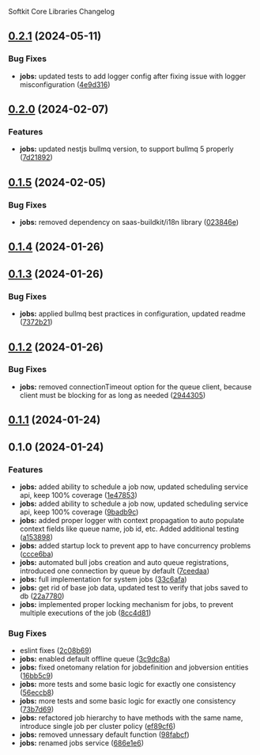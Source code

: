 Softkit Core Libraries Changelog
## [0.2.1](https://github.com/softkitit/softkit-core/compare/jobs-0.2.0...jobs-0.2.1) (2024-05-11)


### Bug Fixes

* **jobs:** updated tests to add logger config after fixing issue with logger misconfiguration ([4e9d316](https://github.com/softkitit/softkit-core/commit/4e9d3163145b0a427b13d335342ada3f7e0be1d1))

## [0.2.0](https://github.com/softkitit/softkit-core/compare/jobs-0.1.5...jobs-0.2.0) (2024-02-07)


### Features

* **jobs:** updated nestjs bullmq version, to support bullmq 5 properly ([7d21892](https://github.com/softkitit/softkit-core/commit/7d21892473e3b17ae9ff7f1824b9857ddb716946))

## [0.1.5](https://github.com/softkitit/softkit-core/compare/jobs-0.1.4...jobs-0.1.5) (2024-02-05)


### Bug Fixes

* **jobs:** removed dependency on saas-buildkit/i18n library ([023846e](https://github.com/softkitit/softkit-core/commit/023846ec132c837f0bedc66754d190945b9b6d95))

## [0.1.4](https://github.com/softkitit/softkit-core/compare/jobs-0.1.3...jobs-0.1.4) (2024-01-26)

## [0.1.3](https://github.com/softkitit/softkit-core/compare/jobs-0.1.2...jobs-0.1.3) (2024-01-26)


### Bug Fixes

* **jobs:** applied bullmq best practices in configuration, updated readme ([7372b21](https://github.com/softkitit/softkit-core/commit/7372b211d1d270de16599c603967b1d9f69be413))

## [0.1.2](https://github.com/softkitit/softkit-core/compare/jobs-0.1.1...jobs-0.1.2) (2024-01-26)


### Bug Fixes

* **jobs:** removed connectionTimeout option for the queue client, because client must be blocking for as long as needed ([2944305](https://github.com/softkitit/softkit-core/commit/2944305b4fea94ee55ea88c8603611e245239c51))

## [0.1.1](https://github.com/softkitit/softkit-core/compare/jobs-0.1.0...jobs-0.1.1) (2024-01-24)

## 0.1.0 (2024-01-24)


### Features

* **jobs:** added ability to schedule a job now, updated scheduling service api, keep 100% coverage ([1e47853](https://github.com/softkitit/softkit-core/commit/1e478534c13882ddc92cd7ee9239e6f2cb1dfd00))
* **jobs:** added ability to schedule a job now, updated scheduling service api, keep 100% coverage ([9badb9c](https://github.com/softkitit/softkit-core/commit/9badb9cba89cfb0906a0ebea6c7909591920235d))
* **jobs:** added proper logger with context propagation to auto populate context fields like queue name, job id, etc. Added additional testing ([a153898](https://github.com/softkitit/softkit-core/commit/a1538988d5ef7cfa5fe17f86466acdd5a2000e84))
* **jobs:** added startup lock to prevent app to have concurrency problems ([ccce6ba](https://github.com/softkitit/softkit-core/commit/ccce6bac31e3e041a2ba4057f4f1ea76b55e4427))
* **jobs:** automated bull jobs creation and auto queue registrations, introduced one connection by queue by default ([7ceedaa](https://github.com/softkitit/softkit-core/commit/7ceedaad2a1f875e282880899b93453108ba3d68))
* **jobs:** full implementation for system jobs ([33c6afa](https://github.com/softkitit/softkit-core/commit/33c6afa3c2583bc97f5355b770861b3218d25b85))
* **jobs:** get rid of base job data, updated test to verify that jobs saved to db ([22a7780](https://github.com/softkitit/softkit-core/commit/22a77805b0094e762e7149434fa254ecb459715a))
* **jobs:** implemented proper locking mechanism for jobs, to prevent multiple executions of the job ([8cc4d81](https://github.com/softkitit/softkit-core/commit/8cc4d8114cdf9d44ab4f6f49b79e76d7a9e283fb))


### Bug Fixes

* eslint fixes ([2c08b69](https://github.com/softkitit/softkit-core/commit/2c08b69e37c1bf3fd3000c4703603657eeba7f06))
* **jobs:** enabled default offline queue ([3c9dc8a](https://github.com/softkitit/softkit-core/commit/3c9dc8a7fe0c9b56356463f28c8ce91436550ff2))
* **jobs:** fixed onetomany relation for jobdefinition and jobversion entities ([16bb5c9](https://github.com/softkitit/softkit-core/commit/16bb5c962594d59f517d028d465826e1afe467c2))
* **jobs:** more tests and some basic logic for exactly one consistency ([56eccb8](https://github.com/softkitit/softkit-core/commit/56eccb868d5d72ec2c41be1e328f58dbd0a283ce))
* **jobs:** more tests and some basic logic for exactly one consistency ([73b7d69](https://github.com/softkitit/softkit-core/commit/73b7d692e398f14954105835e32c8043c1d2b9d1))
* **jobs:** refactored job hierarchy to have methods with the same name, introduce single job per cluster policy ([ef89cf6](https://github.com/softkitit/softkit-core/commit/ef89cf6d72b98f5a94a02257d826203e1e1ed4ba))
* **jobs:** removed unnessary default function ([98fabcf](https://github.com/softkitit/softkit-core/commit/98fabcfdf3b115c58952f6e85126f973af735d6e))
* **jobs:** renamed jobs service ([686e1e6](https://github.com/softkitit/softkit-core/commit/686e1e6cbfbaf16ab2a0fce183ab1a90c054eb37))
